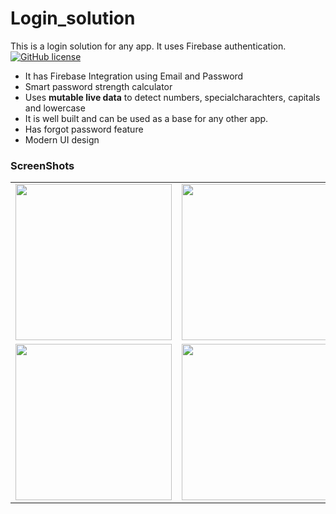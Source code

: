 # Login_solution
This is a login solution for any app. It uses Firebase authentication.
<br>
[![GitHub license](https://img.shields.io/badge/License-MIT-blue.svg)](LICENSE)

* It has Firebase Integration using Email and Password
* Smart password strength calculator 
* Uses **mutable live data** to detect numbers, specialcharachters, capitals and lowercase
* It is well built and can be used as a base for any other app.
* Has forgot password feature
* Modern UI design

### ScreenShots
<table>
  <tr>
    <td><img src="https://user-images.githubusercontent.com/66465511/150850805-1939dbd4-f591-4627-af7e-65d61f7a648e.jpg" width ="250">
    <td><img src="https://user-images.githubusercontent.com/66465511/150850812-d344c020-4291-42e7-9258-7d909951f787.jpg" width="250">
    <td><img src="https://user-images.githubusercontent.com/66465511/150850307-b39f1483-d461-4349-b30a-aaf0e20031c2.jpg" width="250">
    <td><img src="https://user-images.githubusercontent.com/66465511/150850311-aee4c5ba-8d86-4d09-b3c9-32b554ce9052.jpg" width="250">
    <td><img src="https://user-images.githubusercontent.com/66465511/150850315-36a1bf1e-040f-43dc-a445-101bc6140eb3.jpg" width="250">
      <tr>
    <td><img src="https://user-images.githubusercontent.com/66465511/150850318-70e35747-0062-4770-8453-031d8812998f.jpg" width="250">
    <td><img src="https://user-images.githubusercontent.com/66465511/150850320-92288b55-c9d9-4fdd-837a-da02318fa6e1.jpg" width="250">
    <td><img src="https://user-images.githubusercontent.com/66465511/150850297-814228ba-fb2a-4ecd-b195-ee4576df4903.jpg" width="250">
</table>
